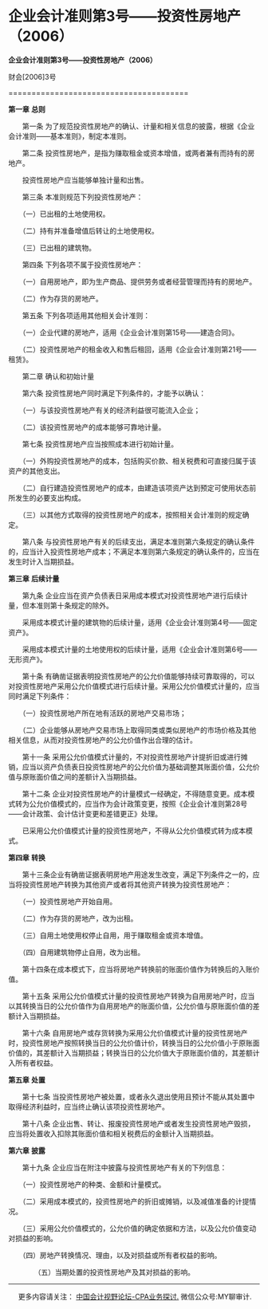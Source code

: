﻿企业会计准则第3号——投资性房地产（2006）
=======================

  

**企业会计准则第3号——投资性房地产（2006）**

财会\[2006\]3号


=======================================

**第一章** **总则**

　　第一条 为了规范投资性房地产的确认、计量和相关信息的披露，根据《企业会计准则——基本准则》，制定本准则。

　　第二条 投资性房地产，是指为赚取租金或资本增值，或两者兼有而持有的房地产。

　　投资性房地产应当能够单独计量和出售。

　　第三条 本准则规范下列投资性房地产：

　　（一）已出租的土地使用权。

　　（二）持有并准备增值后转让的土地使用权。

　　（三）已出租的建筑物。

　　第四条 下列各项不属于投资性房地产：

　　（一）自用房地产，即为生产商品、提供劳务或者经营管理而持有的房地产。

　　（二）作为存货的房地产。

　　第五条 下列各项适用其他相关会计准则：

　　（一）企业代建的房地产，适用《企业会计准则第15号——建造合同》。

　　（二）投资性房地产的租金收入和售后租回，适用《企业会计准则第21号——租赁》。

　　第二章 确认和初始计量

　　第六条 投资性房地产同时满足下列条件的，才能予以确认：

　　（一）与该投资性房地产有关的经济利益很可能流入企业；

　　（二）该投资性房地产的成本能够可靠地计量。

　　第七条 投资性房地产应当按照成本进行初始计量。

　　（一）外购投资性房地产的成本，包括购买价款、相关税费和可直接归属于该资产的其他支出。

　　（二）自行建造投资性房地产的成本，由建造该项资产达到预定可使用状态前所发生的必要支出构成。

　　（三）以其他方式取得的投资性房地产的成本，按照相关会计准则的规定确定。

　　第八条 与投资性房地产有关的后续支出，满足本准则第六条规定的确认条件的，应当计入投资性房地产成本；不满足本准则第六条规定的确认条件的，应当在发生时计入当期损益。

**第三章** **后续计量**

　　第九条 企业应当在资产负债表日采用成本模式对投资性房地产进行后续计量，但本准则第十条规定的除外。

　　采用成本模式计量的建筑物的后续计量，适用《企业会计准则第4号——固定资产》。

　　采用成本模式计量的土地使用权的后续计量，适用《企业会计准则第6号——无形资产》。

　　第十条 有确凿证据表明投资性房地产的公允价值能够持续可靠取得的，可以对投资性房地产采用公允价值模式进行后续计量。采用公允价值模式计量的，应当同时满足下列条件：

　　（一）投资性房地产所在地有活跃的房地产交易市场；

　　（二）企业能够从房地产交易市场上取得同类或类似房地产的市场价格及其他相关信息，从而对投资性房地产的公允价值作出合理的估计。

　　第十一条 采用公允价值模式计量的，不对投资性房地产计提折旧或进行摊销，应当以资产负债表日投资性房地产的公允价值为基础调整其账面价值，公允价值与原账面价值之间的差额计入当期损益。

　　第十二条 企业对投资性房地产的计量模式一经确定，不得随意变更。成本模式转为公允价值模式的，应当作为会计政策变更，按照《企业会计准则第28号——会计政策、会计估计变更和差错更正》处理。

　　已采用公允价值模式计量的投资性房地产，不得从公允价值模式转为成本模式。

**第四章** **转换**

　　第十三条企业有确凿证据表明房地产用途发生改变，满足下列条件之一的，应当将投资性房地产转换为其他资产或者将其他资产转换为投资性房地产：

　　（一）投资性房地产开始自用。

　　（二）作为存货的房地产，改为出租。

　　（三）自用土地使用权停止自用，用于赚取租金或资本增值。

　　（四）自用建筑物停止自用，改为出租。

　　第十四条在成本模式下，应当将房地产转换前的账面价值作为转换后的入账价值。

　　第十五条 采用公允价值模式计量的投资性房地产转换为自用房地产时，应当以其转换当日的公允价值作为自用房地产的账面价值，公允价值与原账面价值的差额计入当期损益。

　　第十六条 自用房地产或存货转换为采用公允价值模式计量的投资性房地产时，投资性房地产按照转换当日的公允价值计价，转换当日的公允价值小于原账面价值的，其差额计入当期损益；转换当日的公允价值大于原账面价值的，其差额计入所有者权益。

**第五章** **处置**

　　第十七条 当投资性房地产被处置，或者永久退出使用且预计不能从其处置中取得经济利益时，应当终止确认该项投资性房地产。

　　第十八条 企业出售、转让、报废投资性房地产或者发生投资性房地产毁损，应当将处置收入扣除其账面价值和相关税费后的金额计入当期损益。

**第六章** **披露**

　　第十九条 企业应当在附注中披露与投资性房地产有关的下列信息：

　　（一）投资性房地产的种类、金额和计量模式。

　　（二）采用成本模式的，投资性房地产的折旧或摊销，以及减值准备的计提情况。

　　（三）采用公允价值模式的，公允价值的确定依据和方法，以及公允价值变动对损益的影响。

　　（四）房地产转换情况、理由，以及对损益或所有者权益的影响。

　　      （五）当期处置的投资性房地产及其对损益的影响。

* * *

     更多内容请关注： [中国会计视野论坛-CPA业务探讨.](https://bbs.esnai.com/thread-5354530-1-3.html) 微信公众号:MY聊审计.